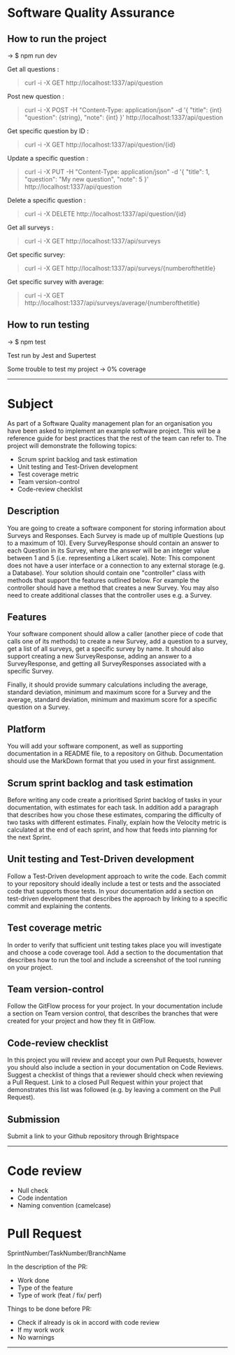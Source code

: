 # Software Quality Assurance

## How to run the project
-> $ npm run dev

Get all questions :
> curl -i -X GET http://localhost:1337/api/question

Post new question :
> curl -i -X POST -H "Content-Type: application/json" -d '{ "title": {int} "question": {string}, "note": {int} }' http://localhost:1337/api/question

Get specific question by ID :
> curl -i -X GET http://localhost:1337/api/question/{id}

Update a specific question :
> curl -i -X PUT -H "Content-Type: application/json" -d '{ "title": 1, "question": "My new question", "note": 5 }' http://localhost:1337/api/question

Delete a specific question :
> curl -i -X DELETE http://localhost:1337/api/question/{id}

Get all surveys :
> curl -i -X GET http://localhost:1337/api/surveys

Get specific survey:
> curl -i -X GET http://localhost:1337/api/surveys/{numberofthetitle}

Get specific survey with average:
> curl -i -X GET http://localhost:1337/api/surveys/average/{numberofthetitle}

## How to run testing
-> $ npm test

Test run by Jest and Supertest

Some trouble to test my project -> 0% coverage

***

# Subject

As part of a Software Quality management plan for an organisation you have been asked to implement an example software project. This will be a reference guide for best practices that the rest of the team can refer to. The project will demonstrate the following topics:

- Scrum sprint backlog and task estimation
- Unit testing and Test-Driven development
- Test coverage metric
- Team version-control
- Code-review checklist

## Description
You are going to create a software component for storing information about Surveys and Responses. Each Survey is made up of multiple Questions (up to a maximum of 10). Every SurveyResponse should contain an answer to each Question in its Survey, where the answer will be an integer value between 1 and 5 (i.e. representing a Likert scale). Note: This component does not have a user interface or a connection to any external storage (e.g. a Database). Your solution should contain one "controller" class with methods that support the features outlined below. For example the controller should have a method that creates a new Survey. You may also need to create additional classes that the controller uses e.g. a Survey.

## Features
Your software component should allow a caller (another piece of code that calls one of its methods) to create a new Survey, add a question to a survey, get a list of all surveys, get a specific survey by name. It should also support creating a new SurveyResponse, adding an answer to a SurveyResponse, and getting all SurveyResponses associated with a specific Survey.

Finally, it should provide summary calculations including the average, standard deviation, minimum and maximum score for a Survey and the average, standard deviation, minimum and maximum score for a specific question on a Survey.

## Platform
You will add your software component, as well as supporting documentation in a README file, to a repository on Github. Documentation should use the MarkDown format that you used in your first assignment.

## Scrum sprint backlog and task estimation
Before writing any code create a prioritised Sprint backlog of tasks in your documentation, with estimates for each task. In addition add a paragraph that describes how you chose these estimates, comparing the difficulty of two tasks with different estimates. Finally, explain how the Velocity metric is calculated at the end of each sprint, and how that feeds into planning for the next Sprint.

## Unit testing and Test-Driven development
Follow a Test-Driven development approach to write the code. Each commit to your repository should ideally include a test or tests and the associated code that supports those tests. In your documentation add a section on test-driven development that describes the approach by linking to a specific commit and explaining the contents.

## Test coverage metric
In order to verify that sufficient unit testing takes place you will investigate and choose a code coverage tool. Add a section to the documentation that describes how to run the tool and include a screenshot of the tool running on your project.

## Team version-control
Follow the GitFlow process for your project. In your documentation include a section on Team version control, that describes the branches that were created for your project and how they fit in GitFlow.

## Code-review checklist
In this project you will review and accept your own Pull Requests, however you should also include a section in your documentation on Code Reviews. Suggest a checklist of things that a reviewer should check when reviewing a Pull Request. Link to a closed Pull Request within your project that demonstrates this list was followed (e.g. by leaving a comment on the Pull Request).

## Submission
Submit a link to your Github repository through Brightspace

***

# Code review

- Null check
- Code indentation
- Naming convention (camelcase)

# Pull Request

SprintNumber/TaskNumber/BranchName

In the description of the PR:
- Work done
- Type of the feature
- Type of work (feat / fix/ perf) 

Things to be done before PR:
- Check if already is ok in accord with code review
- If my work work
- No warnings

***